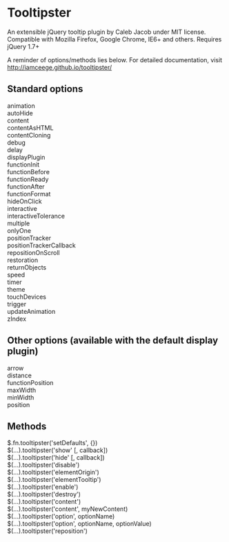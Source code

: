 Tooltipster
===========

An extensible jQuery tooltip plugin by Caleb Jacob under MIT license.  
Compatible with Mozilla Firefox, Google Chrome, IE6+ and others. Requires jQuery 1.7+

A reminder of options/methods lies below. For detailed documentation, visit http://iamceege.github.io/tooltipster/

Standard options
-------------------------

animation  
autoHide  
content  
contentAsHTML  
contentCloning  
debug  
delay  
displayPlugin  
functionInit  
functionBefore  
functionReady  
functionAfter  
functionFormat  
hideOnClick  
interactive  
interactiveTolerance  
multiple  
onlyOne  
positionTracker  
positionTrackerCallback  
repositionOnScroll  
restoration  
returnObjects  
speed  
timer  
theme  
touchDevices  
trigger  
updateAnimation  
zIndex  

Other options (available with the default display plugin)
-------------------------

arrow  
distance  
functionPosition  
maxWidth  
minWidth  
position  

Methods
-------------------------

$.fn.tooltipster('setDefaults', {})  
$(...).tooltipster('show' [, callback])  
$(...).tooltipster('hide' [, callback])  
$(...).tooltipster('disable')  
$(...).tooltipster('elementOrigin')  
$(...).tooltipster('elementTooltip')  
$(...).tooltipster('enable')  
$(...).tooltipster('destroy')  
$(...).tooltipster('content')  
$(...).tooltipster('content', myNewContent)  
$(...).tooltipster('option', optionName)  
$(...).tooltipster('option', optionName, optionValue)  
$(...).tooltipster('reposition')  
